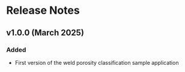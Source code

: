 # Release Notes

## v1.0.0 (March 2025)

### Added
- First version of the weld porosity classification sample application